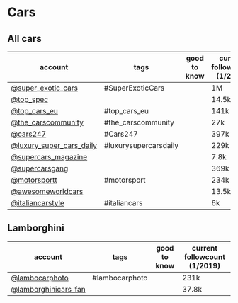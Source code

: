 # Cars
## All cars
|                                    account                                     |         tags          | good to know | current followcount (1/2019) |
| ------------------------------------------------------------------------------ | --------------------- | ------------ | ---------------------------- |
| [@super_exotic_cars](https://www.instagram.com/super_exotic_cars/)             | #SuperExoticCars      |              | 1M                           |
| [@top_spec](https://www.instagram.com/top_spec/)                               |                       |              | 14.5k                        |
| [@top_cars_eu](https://www.instagram.com/top_cars_eu/)                         | #top_cars_eu          |              | 141k                         |
| [@the_carscommunity](https://www.instagram.com/the_carscommunity/)             | #the_carscommunity    |              | 27k                          |
| [@cars247](https://www.instagram.com/cars247/)                                 | #Cars247              |              | 397k                         |
| [@luxury_super_cars_daily](https://www.instagram.com/luxury_super_cars_daily/) | #luxurysupercarsdaily |              | 229k                         |
| [@supercars_magazine](https://www.instagram.com/supercars_magazine/)           |                       |              | 7.8k                         |
| [@supercarsgang](https://www.instagram.com/supercarsgang/)                     |                       |              | 369k                         |
| [@motorsportt](https://www.instagram.com/motorsportt/)                         | #motorsport           |              | 234k                         |
| [@awesomeworldcars](https://www.instagram.com/awesomeworldcars/)               |                       |              | 13.5k                        |
| [@italiancarstyle](https://www.instagram.com/italiancarstyle/)                 | #italiancars          |              | 6k                           |

## Lamborghini
|                                account                                 |      tags      | good to know | current followcount (1/2019) |
| ---------------------------------------------------------------------- | -------------- | ------------ | ---------------------------- |
| [@lambocarphoto](https://www.instagram.com/lambocarphoto/)             | #lambocarphoto |              | 231k                         |
| [@lamborghinicars_fan](https://www.instagram.com/lamborghinicars_fan/) |                |              | 37.8k                        |
